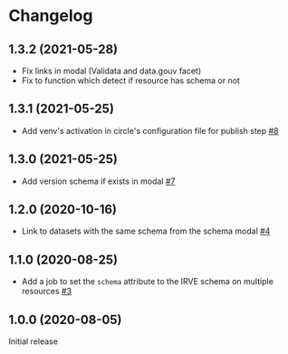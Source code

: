# Changelog

## 1.3.2 (2021-05-28)

- Fix links in modal (Validata and data.gouv facet)
- Fix to function which detect if resource has schema or not

## 1.3.1 (2021-05-25)

- Add venv's activation in circle's configuration file for publish step [#8](https://github.com/etalab/udata-schema-gouvfr/pull/8)

## 1.3.0 (2021-05-25)

- Add version schema if exists in modal [#7](https://github.com/etalab/udata-schema-gouvfr/pull/7)

## 1.2.0 (2020-10-16)

- Link to datasets with the same schema from the schema modal [#4](https://github.com/etalab/udata-schema-gouvfr/pull/4)

## 1.1.0 (2020-08-25)

- Add a job to set the `schema` attribute to the IRVE schema on multiple resources [#3](https://github.com/etalab/udata-schema-gouvfr/pull/3)

## 1.0.0 (2020-08-05)

Initial release
